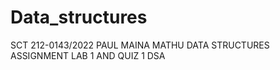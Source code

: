 # Data_structures
SCT 212-0143/2022
PAUL MAINA MATHU
DATA STRUCTURES ASSIGNMENT LAB 1 AND QUIZ 1
DSA

